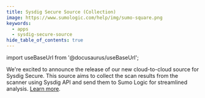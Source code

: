 ```yaml
---
title: Sysdig Secure Source (Collection)
image: https://www.sumologic.com/help/img/sumo-square.png
keywords:
  - apps
  - sysdig-secure-source
hide_table_of_contents: true    
---
```


import useBaseUrl from '@docusaurus/useBaseUrl';



We're excited to announce the release of our new cloud-to-cloud source for Sysdig Secure. This source aims to collect the scan results from the scanner using Sysdig API and send them to Sumo Logic for streamlined analysis. [Learn more](/docs/send-data/hosted-collectors/cloud-to-cloud-integration-framework/sysdig-secure-source).
